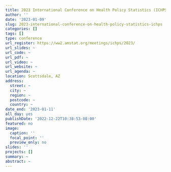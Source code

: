 ```yaml
---
title: 2023 International Conference on Health Policy Statistics (ICHPS)
author: ''
date: '2023-01-09'
slug: 2023-international-conference-on-health-policy-statistics-ichps
categories: []
tags: []
type: conference
url_register: https://ww2.amstat.org/meetings/ichps/2023/
url_slides: ~
url_code: ~
url_pdf: ~
url_video: ~
url_website: ~
url_agenda: ~
location: Scottsdale, AZ 
address:
  street: ~
  city: ~
  region: ~
  postcode: ~
  country: ~
date_end: '2023-01-11'
all_day: yes
publishDate: '2022-12-22T10:38:53-08:00'
featured: no
image:
  caption: ''
  focal_point: ''
  preview_only: no
slides: ''
projects: []
summary: ~
abstract: ~
---
```


<!--more-->
